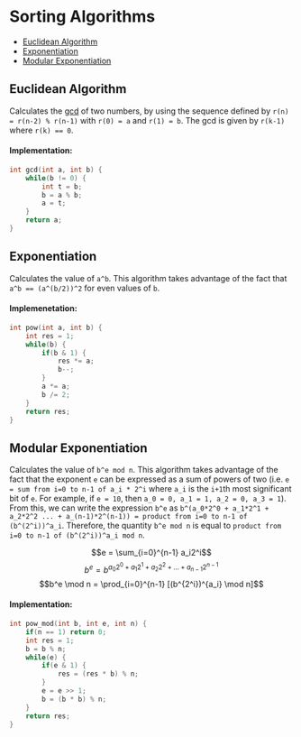# Sorting Algorithms

- [Euclidean Algorithm](#euclidean-algorithm)
- [Exponentiation](#exponentiation)
- [Modular Exponentiation](#modular-exponentiation)

## Euclidean Algorithm <a name="euclidean-algorithm"></a>

Calculates the [gcd](https://en.wikipedia.org/wiki/Greatest_common_divisor) of two numbers, by using the sequence defined by `r(n) = r(n-2) % r(n-1)` with `r(0) = a` and `r(1) = b`. The gcd is given by `r(k-1)` where `r(k) == 0`.

#### Implementation:

```C
int gcd(int a, int b) {
    while(b != 0) {
        int t = b;
        b = a % b;
        a = t;
    }
    return a;
}
```

## Exponentiation <a name="exponentiation"></a>

Calculates the value of `a^b`. This algorithm takes advantage of the fact that `a^b == (a^(b/2))^2` for even values of `b`.

#### Implemenetation:

```C
int pow(int a, int b) {
    int res = 1;
    while(b) {
        if(b & 1) {
            res *= a;
            b--;
        }
        a *= a;
        b /= 2;
    }
    return res;
}
```

## Modular Exponentiation <a name="modular-exponentiation"></a>

Calculates the value of `b^e mod n`. This algorithm takes advantage of the fact that the exponent `e` can be expressed as a sum of powers of two (i.e. `e = sum from i=0 to n-1 of a_i * 2^i` where `a_i` is the `i+1`th most significant bit of `e`. For example, if `e = 10`, then `a_0 = 0, a_1 = 1, a_2 = 0, a_3 = 1`). From this, we can write the expression `b^e` as `b^(a_0*2^0 + a_1*2^1 + a_2*2^2 ... + a_(n-1)*2^(n-1)) = product from i=0 to n-1 of (b^(2^i))^a_i`. Therefore, the quantity `b^e mod n` is equal to `product from i=0 to n-1 of (b^(2^i))^a_i mod n`.

$$e = \sum_{i=0}^{n-1} a_i2^i$$
$$ b^e = b^{a_0 2^0 + a_1 2^1 + a_2 2^2 + \dots + a_{n-1} 2^{n-1}}$$
$$b^e \mod n = \prod_{i=0}^{n-1} [(b^{2^i})^{a_i} \mod n]$$

#### Implementation:

```C
int pow_mod(int b, int e, int n) {
    if(n == 1) return 0;
    int res = 1;
    b = b % n;
    while(e) {
        if(e & 1) {
            res = (res * b) % n;
        }
        e = e >> 1;
        b = (b * b) % n;
    }
    return res;
}
```
